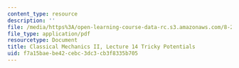 ```yaml
---
content_type: resource
description: ''
file: /media/https%3A/open-learning-course-data-rc.s3.amazonaws.com/8-223-classical-mechanics-ii-january-iap-2017/f7a15baebe42cebc3dc3cb3f8335b705_MIT8_223IAP17_Lec14.pdf
file_type: application/pdf
resourcetype: Document
title: Classical Mechanics II, Lecture 14 Tricky Potentials
uid: f7a15bae-be42-cebc-3dc3-cb3f8335b705
---
```

